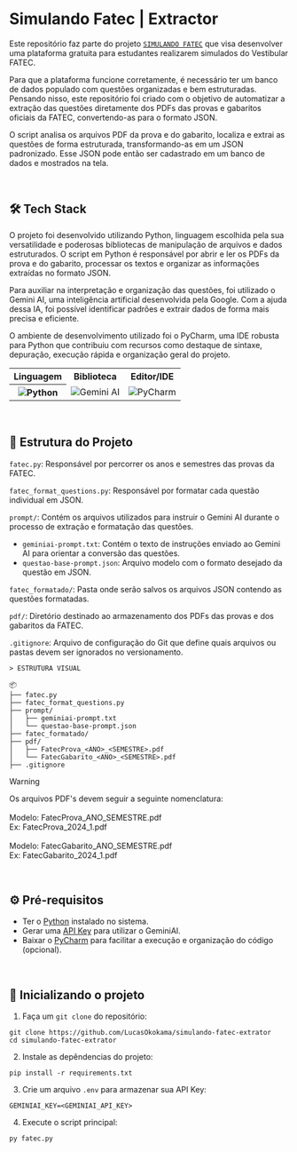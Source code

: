 # Simulando Fatec | Extractor
Este repositório faz parte do projeto [`SIMULANDO FATEC`](https://github.com/pedro-Trovo/simulando-fatec) que visa desenvolver uma plataforma gratuita para estudantes realizarem simulados do Vestibular FATEC.

Para que a plataforma funcione corretamente, é necessário ter um banco de dados populado com questões organizadas e bem estruturadas. Pensando nisso, este repositório foi criado com o objetivo de automatizar a extração das questões diretamente dos PDFs das provas e gabaritos oficiais da FATEC, convertendo-as para o formato JSON.

O script analisa os arquivos PDF da prova e do gabarito, localiza e extrai as questões de forma estruturada, transformando-as em um JSON padronizado. Esse JSON pode então ser cadastrado em um banco de dados e mostrados na tela.


<br>


## 🛠️ Tech Stack
O projeto foi desenvolvido utilizando Python, linguagem escolhida pela sua versatilidade e poderosas bibliotecas de manipulação de arquivos e dados estruturados. O script em Python é responsável por abrir e ler os PDFs da prova e do gabarito, processar os textos e organizar as informações extraídas no formato JSON.

Para auxiliar na interpretação e organização das questões, foi utilizado o Gemini AI, uma inteligência artificial desenvolvida pela Google. Com a ajuda dessa IA, foi possível identificar padrões e extrair dados de forma mais precisa e eficiente.

O ambiente de desenvolvimento utilizado foi o PyCharm, uma IDE robusta para Python que contribuiu com recursos como destaque de sintaxe, depuração, execução rápida e organização geral do projeto.

<table align="center">
    <tr>
        <th>Linguagem</th>
        <th>Biblioteca</th>
        <th>Editor/IDE</th>
    </tr>
    <tr>
        <th>
            <img alt="Python" src="https://img.shields.io/badge/python-3670A0?style=for-the-badge&logo=python&logoColor=ffdd54"/>
        </th>
        <td>
            <img alt="Gemini AI" src="https://img.shields.io/badge/google%20gemini-8E75B2?style=for-the-badge&logo=google%20gemini&logoColor=white"/>
        </td>
        <td>
            <img alt="PyCharm" src="https://img.shields.io/badge/pycharm-143?style=for-the-badge&logo=pycharm&logoColor=black&color=black&labelColor=green"/>
        </td>
    </tr>
</table>


<br>


## 📁 Estrutura do Projeto
`fatec.py`: Responsável por percorrer os anos e semestres das provas da FATEC.

`fatec_format_questions.py`: Responsável por formatar cada questão individual em JSON.

`prompt/`: Contém os arquivos utilizados para instruir o Gemini AI durante o processo de extração e formatação das questões.
- `geminiai-prompt.txt`: Contém o texto de instruções enviado ao Gemini AI para orientar a conversão das questões.
- `questao-base-prompt.json`: Arquivo modelo com o formato desejado da questão em JSON.

`fatec_formatado/`: Pasta onde serão salvos os arquivos JSON contendo as questões formatadas.

`pdf/`: Diretório destinado ao armazenamento dos PDFs das provas e dos gabaritos da FATEC.

`.gitignore`: Arquivo de configuração do Git que define quais arquivos ou pastas devem ser ignorados no versionamento.

```
> ESTRUTURA VISUAL

📦
├── fatec.py
├── fatec_format_questions.py
├── prompt/
│   ├── geminiai-prompt.txt
│   └── questao-base-prompt.json
├── fatec_formatado/
├── pdf/
│   ├── FatecProva_<ANO>_<SEMESTRE>.pdf
│   └── FatecGabarito_<ANO>_<SEMESTRE>.pdf
├── .gitignore
```

> [!WARNING]
> Os arquivos PDF's devem seguir a seguinte nomenclatura: <br><br>
> Modelo: FatecProva_ANO_SEMESTRE.pdf <br>
> Ex: FatecProva_2024_1.pdf <br><br>
> Modelo: FatecGabarito_ANO_SEMESTRE.pdf <br>
> Ex: FatecGabarito_2024_1.pdf


<br>


## ⚙️ Pré-requisitos
- Ter o [Python](https://www.python.org/downloads/) instalado no sistema.
- Gerar uma [API Key](https://aistudio.google.com/apikey) para utilizar o GeminiAI.
- Baixar o [PyCharm](https://www.jetbrains.com/pycharm/) para facilitar a execução e organização do código (opcional). 


<br>


## 🚀 Inicializando o projeto
1. Faça um `git clone` do repositório:
```console
git clone https://github.com/LucasOkokama/simulando-fatec-extrator
cd simulando-fatec-extrator
```

2. Instale as depêndencias do projeto:
```
pip install -r requirements.txt
```

3. Crie um arquivo `.env` para armazenar sua API Key:
```
GEMINIAI_KEY=<GEMINIAI_API_KEY>   
```

4. Execute o script principal:
```
py fatec.py
```
